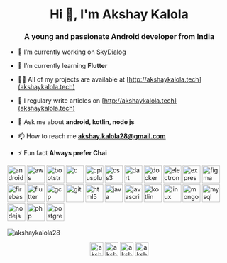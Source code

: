 <h1 align="center">Hi 👋, I'm Akshay Kalola</h1>
<h3 align="center">A young and passionate Android developer from India</h3>

- 🔭 I’m currently working on [SkyDialog](https://github.com/akshaykalola28/SkyDialog)

- 🌱 I’m currently learning **Flutter**

- 👨‍💻 All of my projects are available at [http://akshaykalola.tech](akshaykalola.tech)

- 📝 I regulary write articles on [http://akshaykalola.tech](akshaykalola.tech)

- 💬 Ask me about **android, kotlin, node js**

- 📫 How to reach me **akshay.kalola28@gmail.com**

- ⚡ Fun fact **Always prefer Chai**

<p align="left"><img src="https://devicons.github.io/devicon/devicon.git/icons/android/android-original-wordmark.svg" alt="android" width="40" height="40"/> <img src="https://devicons.github.io/devicon/devicon.git/icons/amazonwebservices/amazonwebservices-original-wordmark.svg" alt="aws" width="40" height="40"/> <img src="https://devicons.github.io/devicon/devicon.git/icons/bootstrap/bootstrap-plain.svg" alt="bootstrap" width="40" height="40"/> <img src="https://devicons.github.io/devicon/devicon.git/icons/c/c-original.svg" alt="c" width="40" height="40"/> <img src="https://devicons.github.io/devicon/devicon.git/icons/cplusplus/cplusplus-original.svg" alt="cplusplus" width="40" height="40"/> <img src="https://devicons.github.io/devicon/devicon.git/icons/css3/css3-original-wordmark.svg" alt="css3" width="40" height="40"/> <img src="https://www.vectorlogo.zone/logos/dartlang/dartlang-icon.svg" alt="dart" width="40" height="40"/> <img src="https://devicons.github.io/devicon/devicon.git/icons/docker/docker-original-wordmark.svg" alt="docker" width="40" height="40"/> <img src="https://devicons.github.io/devicon/devicon.git/icons/electron/electron-original.svg" alt="electron" width="40" height="40"/> <img src="https://devicons.github.io/devicon/devicon.git/icons/express/express-original-wordmark.svg" alt="express" width="40" height="40"/> <img src="https://www.vectorlogo.zone/logos/figma/figma-icon.svg" alt="figma" width="40" height="40"/> <img src="https://www.vectorlogo.zone/logos/firebase/firebase-icon.svg" alt="firebase" width="40" height="40"/> <img src="https://www.vectorlogo.zone/logos/flutterio/flutterio-icon.svg" alt="flutter" width="40" height="40"/> <img src="https://www.vectorlogo.zone/logos/google_cloud/google_cloud-icon.svg" alt="gcp" width="40" height="40"/> <img src="https://www.vectorlogo.zone/logos/git-scm/git-scm-icon.svg" alt="git" width="40" height="40"/> <img src="https://devicons.github.io/devicon/devicon.git/icons/html5/html5-original-wordmark.svg" alt="html5" width="40" height="40"/> <img src="https://devicons.github.io/devicon/devicon.git/icons/java/java-original-wordmark.svg" alt="java" width="40" height="40"/> <img src="https://devicons.github.io/devicon/devicon.git/icons/javascript/javascript-original.svg" alt="javascript" width="40" height="40"/> <img src="https://www.vectorlogo.zone/logos/kotlinlang/kotlinlang-icon.svg" alt="kotlin" width="40" height="40"/> <img src="https://devicons.github.io/devicon/devicon.git/icons/linux/linux-original.svg" alt="linux" width="40" height="40"/> <img src="https://devicons.github.io/devicon/devicon.git/icons/mongodb/mongodb-original-wordmark.svg" alt="mongodb" width="40" height="40"/> <img src="https://devicons.github.io/devicon/devicon.git/icons/mysql/mysql-original-wordmark.svg" alt="mysql" width="40" height="40"/> <img src="https://devicons.github.io/devicon/devicon.git/icons/nodejs/nodejs-original-wordmark.svg" alt="nodejs" width="40" height="40"/> <img src="https://devicons.github.io/devicon/devicon.git/icons/php/php-original.svg" alt="php" width="40" height="40"/> <img src="https://devicons.github.io/devicon/devicon.git/icons/postgresql/postgresql-original-wordmark.svg" alt="postgresql" width="40" height="40"/></p><p><img align="center" src="https://github-readme-stats.vercel.app/api/top-langs/?username=akshaykalola28&layout=compact&hide=html" alt="akshaykalola28" /></p>

<p align="center">
<a href="https://twitter.com/akshaykalola" target="blank"><img align="center" src="https://cdn.jsdelivr.net/npm/simple-icons@3.0.1/icons/twitter.svg" alt="akshaykalola" height="30" width="30" /></a>
<a href="https://linkedin.com/in/akshay-kalola-28081999" target="blank"><img align="center" src="https://cdn.jsdelivr.net/npm/simple-icons@3.0.1/icons/linkedin.svg" alt="akshay-kalola-28081999" height="30" width="30" /></a>
<a href="https://stackoverflow.com/users/akshay-kalola" target="blank"><img align="center" src="https://cdn.jsdelivr.net/npm/simple-icons@3.0.1/icons/stackoverflow.svg" alt="akshay-kalola" height="30" width="30" /></a>
<a href="https://instagram.com/akshaykalola" target="blank"><img align="center" src="https://cdn.jsdelivr.net/npm/simple-icons@3.0.1/icons/instagram.svg" alt="akshaykalola" height="30" width="30" /></a>
</p>
